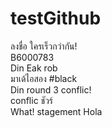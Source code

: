 ﻿# testGithub
ลงชื่อ ใครเร็วกว่ากัน!  
B6000783  
Din Eak rob  
มาเด้ไอสอง #black  
Din round 3 conflic!  
conflic ชัวร์  
What!
stagement Hola
